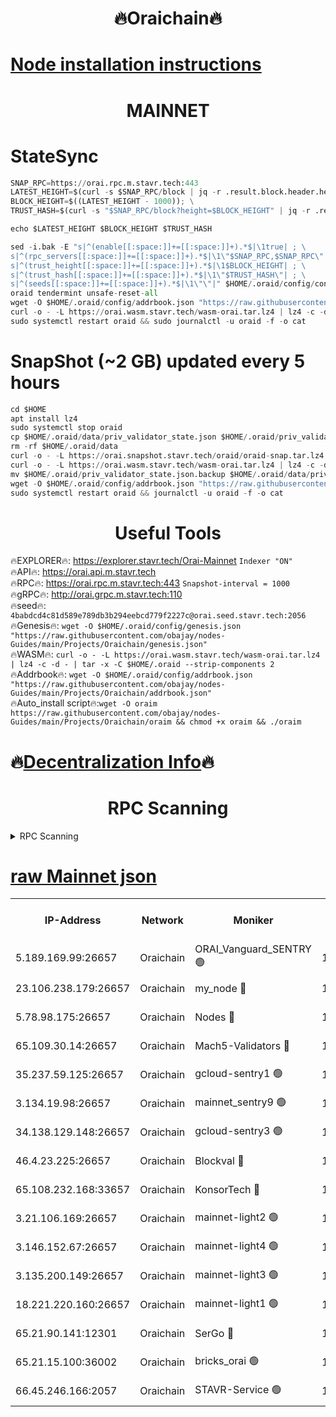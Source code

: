 <h1 align="center"> 🔥Oraichain🔥</h1>

[Node installation instructions](https://github.com/obajay/nodes-Guides/tree/main/Projects/Oraichain)
=
<h1 align="center"> MAINNET</h1>

# StateSync
```python
SNAP_RPC=https://orai.rpc.m.stavr.tech:443
LATEST_HEIGHT=$(curl -s $SNAP_RPC/block | jq -r .result.block.header.height); \
BLOCK_HEIGHT=$((LATEST_HEIGHT - 1000)); \
TRUST_HASH=$(curl -s "$SNAP_RPC/block?height=$BLOCK_HEIGHT" | jq -r .result.block_id.hash)

echo $LATEST_HEIGHT $BLOCK_HEIGHT $TRUST_HASH

sed -i.bak -E "s|^(enable[[:space:]]+=[[:space:]]+).*$|\1true| ; \
s|^(rpc_servers[[:space:]]+=[[:space:]]+).*$|\1\"$SNAP_RPC,$SNAP_RPC\"| ; \
s|^(trust_height[[:space:]]+=[[:space:]]+).*$|\1$BLOCK_HEIGHT| ; \
s|^(trust_hash[[:space:]]+=[[:space:]]+).*$|\1\"$TRUST_HASH\"| ; \
s|^(seeds[[:space:]]+=[[:space:]]+).*$|\1\"\"|" $HOME/.oraid/config/config.toml
oraid tendermint unsafe-reset-all
wget -O $HOME/.oraid/config/addrbook.json "https://raw.githubusercontent.com/obajay/nodes-Guides/main/Projects/Oraichain/addrbook.json"
curl -o - -L https://orai.wasm.stavr.tech/wasm-orai.tar.lz4 | lz4 -c -d - | tar -x -C $HOME/.oraid --strip-components 2
sudo systemctl restart oraid && sudo journalctl -u oraid -f -o cat
```
# SnapShot (~2 GB) updated every 5 hours
```python
cd $HOME
apt install lz4
sudo systemctl stop oraid
cp $HOME/.oraid/data/priv_validator_state.json $HOME/.oraid/priv_validator_state.json.backup
rm -rf $HOME/.oraid/data
curl -o - -L https://orai.snapshot.stavr.tech/oraid/oraid-snap.tar.lz4 | lz4 -c -d - | tar -x -C $HOME/.oraid --strip-components 2
curl -o - -L https://orai.wasm.stavr.tech/wasm-orai.tar.lz4 | lz4 -c -d - | tar -x -C $HOME/.oraid --strip-components 2
mv $HOME/.oraid/priv_validator_state.json.backup $HOME/.oraid/data/priv_validator_state.json
wget -O $HOME/.oraid/config/addrbook.json "https://raw.githubusercontent.com/obajay/nodes-Guides/main/Projects/Oraichain/addrbook.json"
sudo systemctl restart oraid && journalctl -u oraid -f -o cat
```

 <h1 align="center"> Useful Tools</h1>

🔥EXPLORER🔥:     https://explorer.stavr.tech/Orai-Mainnet        `Indexer "ON"` \
🔥API🔥:          https://orai.api.m.stavr.tech \
🔥RPC🔥:          https://orai.rpc.m.stavr.tech:443              `Snapshot-interval = 1000` \
🔥gRPC🔥:         http://orai.grpc.m.stavr.tech:110 \
🔥seed🔥:      `4babdcd4c81d589e789db3b294eebcd779f2227c@orai.seed.stavr.tech:2056` \
🔥Genesis🔥:   `wget -O $HOME/.oraid/config/genesis.json "https://raw.githubusercontent.com/obajay/nodes-Guides/main/Projects/Oraichain/genesis.json"` \
🔥WASM🔥:      `curl -o - -L https://orai.wasm.stavr.tech/wasm-orai.tar.lz4 | lz4 -c -d - | tar -x -C $HOME/.oraid --strip-components 2` \
🔥Addrbook🔥:  `wget -O $HOME/.oraid/config/addrbook.json "https://raw.githubusercontent.com/obajay/nodes-Guides/main/Projects/Oraichain/addrbook.json"` \
🔥Auto_install script🔥:`wget -O oraim https://raw.githubusercontent.com/obajay/nodes-Guides/main/Projects/Oraichain/oraim && chmod +x oraim && ./oraim`

🔥[Decentralization Info](https://github.com/obajay/StateSync-snapshots/tree/main/Projects/Oraichain/Decentralization)🔥
=
<h1 align="center"> RPC Scanning</h1>

<details>
<summary>RPC Scanning</summary>

<h2 align="center"> We scan nodes in real time every 4 hours. And we provide the final result of RPC endpoints.
We cannot influence the operation of these nodes in any way. </h2>


```python
If Voting Power is higher than 0 --> then the Node is a validator of the network and may be subject to attack and be a potential threat to the chain.
```
```python
We marked such validators with a red symbol
```

</details>

[raw Mainnet json](https://rpc-check.oraim.stavr.tech/oraim/rpc-oraim-result.json)
=


<table><tr><th>IP-Address</th><th>Network</th><th>Moniker</th><th>Latest Block Height</th><th>Earliest Block Height</th><th>Catching Up</th><th>Tx Index</th><th>Voting Power</th><th>Scan Time</th></tr><tr><td>5.189.169.99:26657</td><td>Oraichain</td><td>ORAI_Vanguard_SENTRY 🟢</td><td>15886085</td><td>0</td><td>False</td><td>on</td><td>0</td><td>2024-02-22T10:53:42.572541773UTC</td></tr><tr><td>23.106.238.179:26657</td><td>Oraichain</td><td>my_node 🔴</td><td>15886088</td><td>0</td><td>False</td><td>on</td><td>302664</td><td>2024-02-22T10:53:59.317222780UTC</td></tr><tr><td>5.78.98.175:26657</td><td>Oraichain</td><td>Nodes 🔴</td><td>15886090</td><td>0</td><td>False</td><td>off</td><td>166277</td><td>2024-02-22T10:54:08.967771759UTC</td></tr><tr><td>65.109.30.14:26657</td><td>Oraichain</td><td>Mach5-Validators 🔴</td><td>15886094</td><td>0</td><td>False</td><td>off</td><td>644</td><td>2024-02-22T10:54:31.133720356UTC</td></tr><tr><td>35.237.59.125:26657</td><td>Oraichain</td><td>gcloud-sentry1 🟢</td><td>15886085</td><td>1</td><td>False</td><td>on</td><td>0</td><td>2024-02-22T10:53:37.944053378UTC</td></tr><tr><td>3.134.19.98:26657</td><td>Oraichain</td><td>mainnet_sentry9 🟢</td><td>15886089</td><td>1</td><td>False</td><td>on</td><td>0</td><td>2024-02-22T10:54:05.211993337UTC</td></tr><tr><td>34.138.129.148:26657</td><td>Oraichain</td><td>gcloud-sentry3 🟢</td><td>15886092</td><td>1</td><td>False</td><td>on</td><td>0</td><td>2024-02-22T10:54:21.289080122UTC</td></tr><tr><td>46.4.23.225:26657</td><td>Oraichain</td><td>Blockval 🔴</td><td>15886095</td><td>10774049</td><td>False</td><td>off</td><td>289582</td><td>2024-02-22T10:54:35.926248192UTC</td></tr><tr><td>65.108.232.168:33657</td><td>Oraichain</td><td>KonsorTech 🔴</td><td>15886084</td><td>14344801</td><td>False</td><td>off</td><td>50569</td><td>2024-02-22T10:53:37.224507087UTC</td></tr><tr><td>3.21.106.169:26657</td><td>Oraichain</td><td>mainnet-light2 🟢</td><td>15886089</td><td>15275144</td><td>False</td><td>on</td><td>0</td><td>2024-02-22T10:54:02.083138914UTC</td></tr><tr><td>3.146.152.67:26657</td><td>Oraichain</td><td>mainnet-light4 🟢</td><td>15886090</td><td>15275144</td><td>False</td><td>on</td><td>0</td><td>2024-02-22T10:54:07.955358553UTC</td></tr><tr><td>3.135.200.149:26657</td><td>Oraichain</td><td>mainnet-light3 🟢</td><td>15886090</td><td>15275144</td><td>False</td><td>on</td><td>0</td><td>2024-02-22T10:54:11.710408928UTC</td></tr><tr><td>18.221.220.160:26657</td><td>Oraichain</td><td>mainnet-light1 🟢</td><td>15886091</td><td>15643601</td><td>False</td><td>on</td><td>0</td><td>2024-02-22T10:54:16.560846481UTC</td></tr><tr><td>65.21.90.141:12301</td><td>Oraichain</td><td>SerGo 🔴</td><td>15886092</td><td>15786092</td><td>False</td><td>off</td><td>1</td><td>2024-02-22T10:54:23.745634922UTC</td></tr><tr><td>65.21.15.100:36002</td><td>Oraichain</td><td>bricks_orai 🟢</td><td>15886094</td><td>15848470</td><td>False</td><td>on</td><td>0</td><td>2024-02-22T10:54:33.570863101UTC</td></tr><tr><td>66.45.246.166:2057</td><td>Oraichain</td><td>STAVR-Service 🟢</td><td>15886093</td><td>15884601</td><td>False</td><td>on</td><td>0</td><td>2024-02-22T10:54:26.473194610UTC</td></tr></table>
